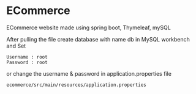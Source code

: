 # ECommerce
ECommerce website made using spring boot, Thymeleaf, mySQL

After pulling the file create database with name db in MySQL workbench and Set 

    Username : root
    Password : root
  or
  change the username & password in application.properties file
  
    ecommerce/src/main/resources/application.properties
